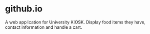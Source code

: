 # github.io
A web application for University KIOSK. Display food items they have, contact information and handle a cart.
